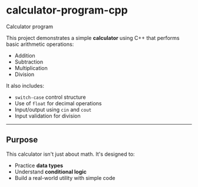 # calculator-program-cpp
Calculator program

This project demonstrates a simple **calculator** using C++ that performs basic arithmetic operations:

- Addition
- Subtraction
- Multiplication
- Division

It also includes:
- `switch-case` control structure
- Use of `float` for decimal operations
- Input/output using `cin` and `cout`
- Input validation for division

---

## Purpose

This calculator isn't just about math. It's designed to:
- Practice **data types**
- Understand **conditional logic**
- Build a real-world utility with simple code

